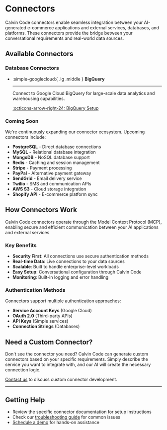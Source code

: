 # Connectors

Calvin Code connectors enable seamless integration between your AI-generated e-commerce applications and external services, databases, and platforms. These connectors provide the bridge between your conversational requirements and real-world data sources.

## Available Connectors

### Database Connectors

<div class="grid cards" markdown>

-   :simple-googlecloud:{ .lg .middle } **BigQuery**

    ---

    Connect to Google Cloud BigQuery for large-scale data analytics and warehousing capabilities.

    [:octicons-arrow-right-24: BigQuery Setup](bigquery.md)

</div>

### Coming Soon

We're continuously expanding our connector ecosystem. Upcoming connectors include:

- **PostgreSQL** - Direct database connections
- **MySQL** - Relational database integration  
- **MongoDB** - NoSQL database support
- **Redis** - Caching and session management
- **Stripe** - Payment processing
- **PayPal** - Alternative payment gateway
- **SendGrid** - Email delivery service
- **Twilio** - SMS and communication APIs
- **AWS S3** - Cloud storage integration
- **Shopify API** - E-commerce platform sync

## How Connectors Work

Calvin Code connectors operate through the Model Context Protocol (MCP), enabling secure and efficient communication between your AI applications and external services.

### Key Benefits

- **Security First**: All connections use secure authentication methods
- **Real-time Data**: Live connections to your data sources
- **Scalable**: Built to handle enterprise-level workloads  
- **Easy Setup**: Conversational configuration through Calvin Code
- **Monitoring**: Built-in logging and error handling

### Authentication Methods

Connectors support multiple authentication approaches:

- **Service Account Keys** (Google Cloud)
- **OAuth 2.0** (Third-party APIs)
- **API Keys** (Simple services)
- **Connection Strings** (Databases)

## Need a Custom Connector?

Don't see the connector you need? Calvin Code can generate custom connectors based on your specific requirements. Simply describe the service you want to integrate with, and our AI will create the necessary connection logic.

[Contact us](https://www.gopersonal.com/es/contact) to discuss custom connector development.

---

## Getting Help

- Review the specific connector documentation for setup instructions
- Check our [troubleshooting guide](../getting-started/installation.md#troubleshooting) for common issues
- [Schedule a demo](https://www.gopersonal.com/es/contact) for hands-on assistance